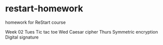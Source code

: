 # restart-homework
homework for ReStart course

Week 02
Tues    Tic tac toe
Wed     Caesar cipher
Thurs   Symmetric encryption
        Digital signature